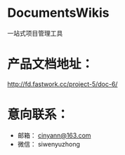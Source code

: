 # DocumentsWikis
一站式项目管理工具

# 产品文档地址：
http://fd.fastwork.cc/project-5/doc-6/

# 意向联系：
- 邮箱：
  cinyann@163.com
- 微信：
  siwenyuzhong
